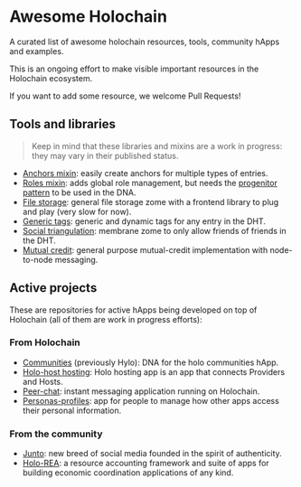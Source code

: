 # Awesome Holochain

A curated list of awesome holochain resources, tools, community hApps and examples.

This is an ongoing effort to make visible important resources in the Holochain ecosystem.

If you want to add some resource, we welcome Pull Requests!

## Tools and libraries

> Keep in mind that these libraries and mixins are a work in progress: they may vary in their published status.

* [Anchors mixin](https://github.com/holochain/holochain_anchors): easily create anchors for multiple types of entries.
* [Roles mixin](https://github.com/eyss/holochain_roles): adds global role management, but needs the [progenitor pattern](https://forum.holochain.org/t/progenitor/1063) to be used in the DNA.
* [File storage](https://github.com/eyss/holochain_file_storage): general file storage zome with a frontend library to plug and play (very slow for now).
* [Generic tags](https://github.com/holochain-open-dev/generic-tags): generic and dynamic tags for any entry in the DHT.
* [Social triangulation](https://github.com/holochain-open-dev/social-triangulation): membrane zome to only allow friends of friends in the DHT.
* [Mutual credit](https://github.com/holochain-open-dev/mutual-credit): general purpose mutual-credit implementation with node-to-node messaging.

## Active projects

These are repositories for active hApps being developed on top of Holochain (all of them are work in progress efforts):

### From Holochain
* [Communities](https://github.com/Holo-Host/holo-communities-dna) (previously Hylo): DNA for the holo communities hApp.
* [Holo-host hosting](https://github.com/Holo-Host/holo-hosting-app): Holo hosting app is an app that connects Providers and Hosts.
* [Peer-chat](https://github.com/holochain/peer-chat): instant messaging application running on Holochain.
* [Personas-profiles](https://github.com/holochain/personas-profiles): app for people to manage how other apps access their personal information.

### From the community

* [Junto](https://github.com/juntofoundation/Junto): new breed of social media founded in the spirit of authenticity.
* [Holo-REA](https://github.com/holo-rea/holo-rea): a resource accounting framework and suite of apps for building economic coordination applications of any kind.

